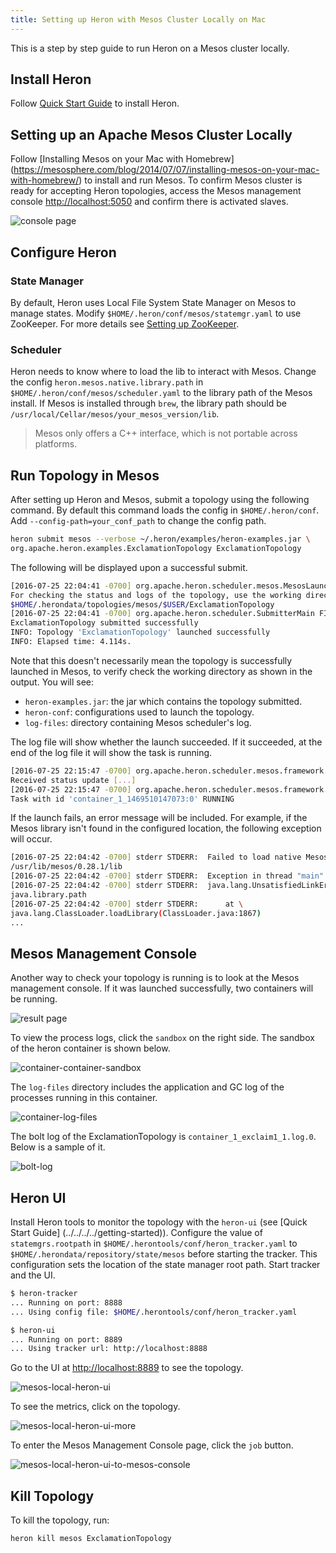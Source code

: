 ```yaml
---
title: Setting up Heron with Mesos Cluster Locally on Mac
---
```


This is a step by step guide to run Heron on a Mesos cluster locally.

## Install Heron
Follow [Quick Start Guide](../../../../getting-started) to install Heron.

## Setting up an Apache Mesos Cluster Locally

Follow [Installing Mesos on your Mac with Homebrew]
(https://mesosphere.com/blog/2014/07/07/installing-mesos-on-your-mac-with-homebrew/)
to install and run Mesos. To confirm Mesos cluster is ready for accepting Heron topologies, access
the Mesos management console [http://localhost:5050](http://localhost:5050) and confirm there is
activated slaves.

![console page](/img/mesos-management-console.png)

## Configure Heron

### State Manager
By default, Heron uses Local File System State Manager on Mesos to manage states. Modify
`$HOME/.heron/conf/mesos/statemgr.yaml` to use ZooKeeper. For more details see [Setting up
ZooKeeper](../../statemanagers/zookeeper).

### Scheduler
Heron needs to know where to load the lib to interact with Mesos. Change the config
`heron.mesos.native.library.path` in `$HOME/.heron/conf/mesos/scheduler.yaml` to the library path
of the Mesos install. If Mesos is installed through `brew`, the library path should be 
`/usr/local/Cellar/mesos/your_mesos_version/lib`.

> Mesos only offers a C++ interface, which is not portable across platforms.


## Run Topology in Mesos

After setting up Heron and Mesos, submit a topology using the following command. By default this
command loads the config in `$HOME/.heron/conf`. Add `--config-path=your_conf_path` to change the
config path.

```bash
heron submit mesos --verbose ~/.heron/examples/heron-examples.jar \
org.apache.heron.examples.ExclamationTopology ExclamationTopology
```

The following will be displayed upon a successful submit.

```bash
[2016-07-25 22:04:41 -0700] org.apache.heron.scheduler.mesos.MesosLauncher INFO: \
For checking the status and logs of the topology, use the working directory \
$HOME/.herondata/topologies/mesos/$USER/ExclamationTopology
[2016-07-25 22:04:41 -0700] org.apache.heron.scheduler.SubmitterMain FINE:  Topology \
ExclamationTopology submitted successfully
INFO: Topology 'ExclamationTopology' launched successfully
INFO: Elapsed time: 4.114s.
``` 

Note that this doesn't necessarily mean the topology is successfully launched in Mesos, to verify
check the working directory as shown in the output. You will see:

* `heron-examples.jar`: the jar which contains the topology submitted.
* `heron-conf`: configurations used to launch the topology.
* `log-files`: directory containing Mesos scheduler's log.

The log file will show whether the launch succeeded. If it succeeded, at the end of the log file
it will show the task is running.

```bash
[2016-07-25 22:15:47 -0700] org.apache.heron.scheduler.mesos.framework.MesosFramework INFO: \
Received status update [...]
[2016-07-25 22:15:47 -0700] org.apache.heron.scheduler.mesos.framework.MesosFramework INFO: \
Task with id 'container_1_1469510147073:0' RUNNING
``` 

If the launch fails, an error message will be included. For example, if the Mesos library isn't
found in the configured location, the following exception will occur.

```bash
[2016-07-25 22:04:42 -0700] stderr STDERR:  Failed to load native Mesos library from \
/usr/lib/mesos/0.28.1/lib
[2016-07-25 22:04:42 -0700] stderr STDERR:  Exception in thread "main"
[2016-07-25 22:04:42 -0700] stderr STDERR:  java.lang.UnsatisfiedLinkError: no mesos in \ 
java.library.path
[2016-07-25 22:04:42 -0700] stderr STDERR:      at \
java.lang.ClassLoader.loadLibrary(ClassLoader.java:1867)
...
```

## Mesos Management Console

Another way to check your topology is running is to look at the Mesos management console. If it
was launched successfully, two containers will be running.

![result page](/img/mesos-management-console-with-topology.png)

To view the process logs, click the `sandbox` on the right side. The sandbox of the heron container
is shown below.

![container-container-sandbox](/img/container-container-sandbox.png)

The `log-files` directory includes the application and GC log of the processes running in this
container.

![container-log-files](/img/container-log-files.png)

The bolt log of the ExclamationTopology is `container_1_exclaim1_1.log.0`. Below is a sample of it.

![bolt-log](/img/bolt-log.png)

## Heron UI

Install Heron tools to monitor the topology with the `heron-ui` (see [Quick Start Guide]
(../../../../getting-started)). Configure the value of `statemgrs.rootpath` in 
`$HOME/.herontools/conf/heron_tracker.yaml` to `$HOME/.herondata/repository/state/mesos` before
starting the tracker. This configuration sets the location of the state manager root path. Start
tracker and the UI.

```bash
$ heron-tracker
... Running on port: 8888
... Using config file: $HOME/.herontools/conf/heron_tracker.yaml
```

```bash
$ heron-ui
... Running on port: 8889
... Using tracker url: http://localhost:8888
```

Go to the UI at [http://localhost:8889](http://localhost:8889) to see the topology.

![mesos-local-heron-ui](/img/mesos-local-heron-ui.png)

To see the metrics, click on the topology.

![mesos-local-heron-ui-more](/img/mesos-local-heron-ui-more.png)

To enter the Mesos Management Console page, click the `job` button.

![mesos-local-heron-ui-to-mesos-console](/img/mesos-local-heron-ui-to-mesos-console.png)

## Kill Topology

To kill the topology, run:

```bash
heron kill mesos ExclamationTopology
```
